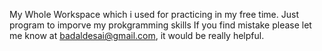 My Whole Workspace which i used for practicing in my free time.
Just program to imporve my prokgramming skills
If you find mistake please let me know at badaldesai@gmail.com, it would be really helpful.
